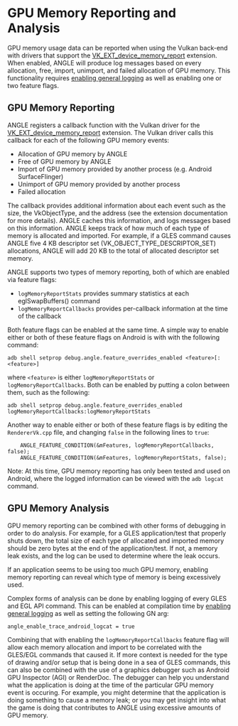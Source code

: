 # GPU Memory Reporting and Analysis

[MemRptExt]: https://www.khronos.org/registry/vulkan/specs/1.2-extensions/man/html/VK_EXT_device_memory_report.html
[enabling-general-logging]: DebuggingTips.md#enabling-general-logging

GPU memory usage data can be reported when using the Vulkan back-end with drivers that support the
[VK_EXT_device_memory_report][MemRptExt] extension.  When enabled, ANGLE will produce log messages
based on every allocation, free, import, unimport, and failed allocation of GPU memory.  This
functionality requires [enabling general logging](#enabling-general-logging) as well as enabling
one or two feature flags.

## GPU Memory Reporting

ANGLE registers a callback function with the Vulkan driver for the
[VK_EXT_device_memory_report][MemRptExt] extension.  The Vulkan driver calls this callback for
each of the following GPU memory events:

- Allocation of GPU memory by ANGLE
- Free of GPU memory by ANGLE
- Import of GPU memory provided by another process (e.g. Android SurfaceFlinger)
- Unimport of GPU memory provided by another process
- Failed allocation

The callback provides additional information about each event such as the size, the VkObjectType,
and the address (see the extension documentation for more details).  ANGLE caches this information,
and logs messages based on this information.  ANGLE keeps track of how much of each type of memory
is allocated and imported.  For example, if a GLES command causes ANGLE five 4 KB descriptor set
(VK_OBJECT_TYPE_DESCRIPTOR_SET) allocations, ANGLE will add 20 KB to the total of allocated
descriptor set memory.

ANGLE supports two types of memory reporting, both of which are enabled
via feature flags:

* `logMemoryReportStats` provides summary statistics at each eglSwapBuffers() command
* `logMemoryReportCallbacks` provides per-callback information at the time of the callback

Both feature flags can be enabled at the same time.  A simple way to enable either or both of these
feature flags on Android is with with the following command:
```
adb shell setprop debug.angle.feature_overrides_enabled <feature>[:<feature>]
```
where `<feature>` is either `logMemoryReportStats` or `logMemoryReportCallbacks`.  Both can be
enabled by putting a colon between them, such as the following:
```
adb shell setprop debug.angle.feature_overrides_enabled logMemoryReportCallbacks:logMemoryReportStats
```

Another way to enable either or both of these feature flags is by editing the `RendererVk.cpp` file,
and changing `false` in the following lines to `true`:
```
    ANGLE_FEATURE_CONDITION(&mFeatures, logMemoryReportCallbacks, false);
    ANGLE_FEATURE_CONDITION(&mFeatures, logMemoryReportStats, false);
```

Note: At this time, GPU memory reporting has only been tested and used on Android, where the logged
information can be viewed with the `adb logcat` command.

## GPU Memory Analysis

GPU memory reporting can be combined with other forms of debugging in order to do analysis.  For
example, for a GLES application/test that properly shuts down, the total size of each type of
allocated and imported memory should be zero bytes at the end of the application/test.  If not, a
memory leak exists, and the log can be used to determine where the leak occurs.

If an application seems to be using too much GPU memory, enabling memory reporting can reveal which
type of memory is being excessively used.

Complex forms of analysis can be done by enabling logging of every GLES and EGL API command.  This
can be enabled at compilation time by [enabling general logging](#enabling-general-logging) as well
as setting the following GN arg:
```
angle_enable_trace_android_logcat = true
```

Combining that with enabling the `logMemoryReportCallbacks` feature flag will allow each memory
allocation and import to be correlated with the GLES/EGL commands that caused it.  If more context
is needed for the type of drawing and/or setup that is being done in a sea of GLES commands, this
can also be combined with the use of a graphics debugger such as Android GPU Inspector (AGI) or
RenderDoc.  The debugger can help you understand what the application is doing at the time of the
particular GPU memory event is occuring.  For example, you might determine that the application is
doing something to cause a memory leak; or you may get insight into what the game is doing that
contributes to ANGLE using excessive amounts of GPU memory.

